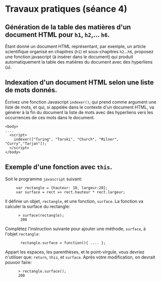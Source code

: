 # Travaux pratiques (séance 4)

## Génération de la table des matières d'un document HTML pour `h1`, `h2`,... `h6`.

  Étant donné un document HTML représentant, par exemple, un article
  scientifique organisé en chapitres (`h1`) et sous-chapitres
  `h2`...`h6`, proposez une fonction javascript (à insérer dans le
  document) qui produit automatiquement la table des matières du
  document avec des hyperliens (`a`).

## Indexation d'un document HTML selon une liste de mots donnés.

  Écrivez une fonction Javascript `indexer()`, qui prend comme
  argument une liste de mots, et qui, si appelée dans le contexte d'un
  document HTML, va générer à la fin du document la liste de mots avec
  des hyperliens <a> vers les occurrences de ces mots dans le
  document.


    <body>
    ....
      <script>
        indexer(["Turing", "Tarski", "Church", "Milner", "Curry","Tarjan"]);
      </script>
    </body>

## Exemple d'une fonction avec `this`.

Soit le programme `javascript` suivant:

         var rectangle = {hauteur: 10, largeur:20};
         var surface = rect => rect.hauteur * rect.largeur;

Il définie un objet, `rectangle`, et une fonction, `surface`. La fonction va calculer la surface  du rectangle:

          > surface(rectangle);
           200

Complétez l'instruction suivante pour ajouter une méthode, `surface`, à l'objet `rectangle`:

           rectangle.surface = function(){ .... };

Appart les espaces, les parenthèses, et le point-virgule, vous devriez n'utiliser que: `return`, `this`, et `surface`. 
Après votre modification, on devrait pouvoir faire:

          > rectangle.surface();
          200
  
